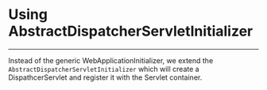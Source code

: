 # Using AbstractDispatcherServletInitializer
---

Instead of the generic WebApplicationInitializer, we extend the `AbstractDispatcherServletInitializer` which will 
create a DispathcerServlet and register it with the Servlet container.